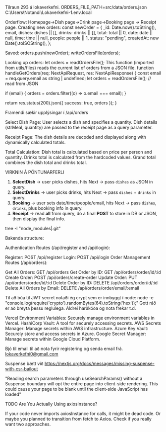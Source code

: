 Tilraun 293 á lokaverkefni.
ORDERS_FILE_PATH=src/data/orders.json
C:\Users\Notandi\Lokaverkefni-1\.env.local


Orderflow:
Homepage->Dish page->Drink page->Booking page -> Receipt page.
Creating new orders:
const newOrder = {
  _id: Date.now().toString(),
  email,
  dishes: dishes || [],
  drinks: drinks || [],
  total: total || 0,
  date: date || null,
  time: time || null,
  people: people || 1,
  status: "pending",
  createdAt: new Date().toISOString(),
};

Saved:
orders.push(newOrder);
writeOrdersFile(orders);

Looking up orders:
let orders = readOrdersFile();
This function (imported from utils/files) reads the current list of orders from a JSON file.
function handleGetOrders(req: NextApiRequest, res: NextApiResponse) {
  const email = req.query.email as string | undefined;
  let orders = readOrdersFile(); // read from JSON

  if (email) {
    orders = orders.filter((o) => o.email === email);
  }

  return res.status(200).json({ success: true, orders });
}






Framendi sækir upplýsingar í /api/orders

Select Dish Page:
User selects a dish and specifies a quantity.
Dish details (strMeal, quantity) are passed to the receipt page as a query parameter.


Receipt Page:
The dish details are decoded and displayed along with dynamically calculated totals.


Total Calculation:
Dish total is calculated based on price per person and quantity.
Drinks total is calculated from the hardcoded values.
Grand total combines the dish total and drinks total.



VIRKNIN Á PÖNTUNARFERLI
1. **SelectDish** → user picks dishes, hits Next → pass `dishes` as JSON in query.  
2. **SelectDrinks** → user picks drinks, hits Next → pass `dishes` + `drinks` in query.  
3. **Booking** → user sets date/time/people/email, hits Next → pass `dishes`, `drinks`, plus booking info in query.  
4. **Receipt** → read **all** from query, do a final **POST** to store in DB or JSON, then display the final info.


tree -I "node_modules|.git"



Bakenda structure:


Authentication Routes (/api/register and /api/login):

Register: POST /api/register
Login: POST /api/login
Order Management Routes (/api/orders):

Get All Orders: GET /api/orders
Get Order by ID: GET /api/orders/order/id/:id
Create Order: POST /api/orders/create-order
Update Order: PUT /api/orders/order/id/:id
Delete Order by ID: DELETE /api/orders/order/id/:id
Delete All Orders by Email: DELETE /api/orders/order/email/:email

Til að búa til JWT secret notaði ég crypt sem er innbyggt í node: node -e "console.log(require('crypto').randomBytes(64).toString('hex'));"
Gott ráð er að breyta þessu reglulega.
Aldrei harðkóða og nota frekar t.d.

Vercel Environment Variables: Securely manage environment variables in Vercel.
HashiCorp Vault: A tool for securely accessing secrets.
AWS Secrets Manager: Manage secrets within AWS infrastructure.
Azure Key Vault: Securely store and access secrets in Azure.
Google Secret Manager: Manage secrets within Google Cloud Platform.

Bjó til email til að nota fyrir registering og senda email frá.
lokaverkefni0@gmail.com

Suspense bætt við
https://nextjs.org/docs/messages/missing-suspense-with-csr-bailout

"Reading search parameters through useSearchParams() without a Suspense boundary will opt the entire page into client-side rendering. This could cause your page to be blank until the client-side JavaScript has loaded"



TODO
Are You Actually Using axiosInstance?

If your code never imports axiosInstance for calls, it might be dead code. Or maybe you planned to transition from fetch to Axios. Check if you really want two approaches.